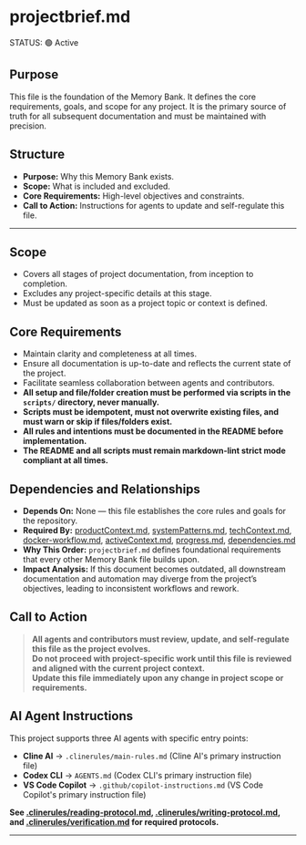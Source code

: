 # projectbrief.md

<!-- markdownlint-disable MD013 MD022 MD032 MD041 -->

STATUS: 🟢 Active

## Purpose

This file is the foundation of the Memory Bank. It defines the core requirements, goals, and scope for any project. It is the primary source of truth for all subsequent documentation and must be maintained with precision.

## Structure

- **Purpose:** Why this Memory Bank exists.
- **Scope:** What is included and excluded.
- **Core Requirements:** High-level objectives and constraints.
- **Call to Action:** Instructions for agents to update and self-regulate this file.

---

## Scope

- Covers all stages of project documentation, from inception to completion.
- Excludes any project-specific details at this stage.
- Must be updated as soon as a project topic or context is defined.

## Core Requirements

- Maintain clarity and completeness at all times.
- Ensure all documentation is up-to-date and reflects the current state of the project.
- Facilitate seamless collaboration between agents and contributors.
- **All setup and file/folder creation must be performed via scripts in the `scripts/` directory, never manually.**
- **Scripts must be idempotent, must not overwrite existing files, and must warn or skip if files/folders exist.**
- **All rules and intentions must be documented in the README before implementation.**
- **The README and all scripts must remain markdown-lint strict mode compliant at all times.**

## Dependencies and Relationships

- **Depends On:** None — this file establishes the core rules and goals for the repository.
- **Required By:** [productContext.md](./productContext.md), [systemPatterns.md](./systemPatterns.md), [techContext.md](./techContext.md), [docker-workflow.md](./docker-workflow.md), [activeContext.md](./activeContext.md), [progress.md](./progress.md), [dependencies.md](./dependencies.md)
- **Why This Order:** `projectbrief.md` defines foundational requirements that every other Memory Bank file builds upon.
- **Impact Analysis:** If this document becomes outdated, all downstream documentation and automation may diverge from the project’s objectives, leading to inconsistent workflows and rework.

## Call to Action

> **All agents and contributors must review, update, and self-regulate this file as the project evolves.**  
> **Do not proceed with project-specific work until this file is reviewed and aligned with the current project context.**  
> **Update this file immediately upon any change in project scope or requirements.**

## AI Agent Instructions

This project supports three AI agents with specific entry points:

- **Cline AI** → `.clinerules/main-rules.md` (Cline AI's primary instruction file)
- **Codex CLI** → `AGENTS.md` (Codex CLI's primary instruction file)
- **VS Code Copilot** → `.github/copilot-instructions.md` (VS Code Copilot's primary instruction file)

**See [.clinerules/reading-protocol.md](../.clinerules/reading-protocol.md), [.clinerules/writing-protocol.md](../.clinerules/writing-protocol.md), and [.clinerules/verification.md](../.clinerules/verification.md) for required protocols.**

---
